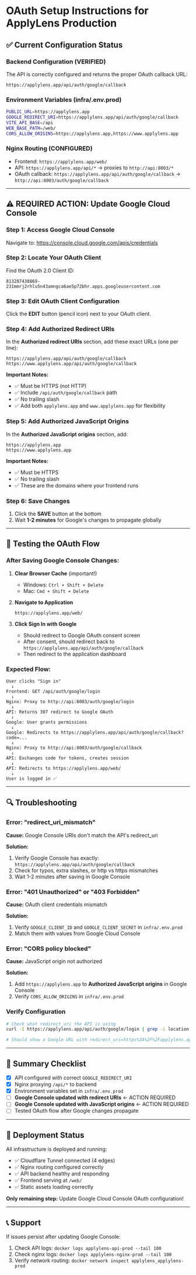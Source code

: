 # OAuth Setup Instructions for ApplyLens Production

## ✅ Current Configuration Status

### Backend Configuration (VERIFIED)
The API is correctly configured and returns the proper OAuth callback URL:
```
https://applylens.app/api/auth/google/callback
```

### Environment Variables (infra/.env.prod)
```bash
PUBLIC_URL=https://applylens.app
GOOGLE_REDIRECT_URI=https://applylens.app/api/auth/google/callback
VITE_API_BASE=/api
WEB_BASE_PATH=/web/
CORS_ALLOW_ORIGINS=https://applylens.app,https://www.applylens.app
```

### Nginx Routing (CONFIGURED)
- Frontend: `https://applylens.app/web/`
- API: `https://applylens.app/api/*` → proxies to `http://api:8003/*`
- OAuth callback: `https://applylens.app/api/auth/google/callback` → `http://api:8003/auth/google/callback`

---

## ⚠️ REQUIRED ACTION: Update Google Cloud Console

### Step 1: Access Google Cloud Console
Navigate to: https://console.cloud.google.com/apis/credentials

### Step 2: Locate Your OAuth Client
Find the OAuth 2.0 Client ID:
```
813287438869-231mmrj2rhlu5n43amngca6ae5p72bhr.apps.googleusercontent.com
```

### Step 3: Edit OAuth Client Configuration
Click the **EDIT** button (pencil icon) next to your OAuth client.

### Step 4: Add Authorized Redirect URIs
In the **Authorized redirect URIs** section, add these exact URLs (one per line):

```
https://applylens.app/api/auth/google/callback
https://www.applylens.app/api/auth/google/callback
```

**Important Notes:**
- ✅ Must be HTTPS (not HTTP)
- ✅ Include `/api/auth/google/callback` path
- ✅ No trailing slash
- ✅ Add both `applylens.app` and `www.applylens.app` for flexibility

### Step 5: Add Authorized JavaScript Origins
In the **Authorized JavaScript origins** section, add:

```
https://applylens.app
https://www.applylens.app
```

**Important Notes:**
- ✅ Must be HTTPS
- ✅ No trailing slash
- ✅ These are the domains where your frontend runs

### Step 6: Save Changes
1. Click the **SAVE** button at the bottom
2. Wait **1-2 minutes** for Google's changes to propagate globally

---

## 🧪 Testing the OAuth Flow

### After Saving Google Console Changes:

1. **Clear Browser Cache** (important!)
   - Windows: `Ctrl + Shift + Delete`
   - Mac: `Cmd + Shift + Delete`

2. **Navigate to Application**
   ```
   https://applylens.app/web/
   ```

3. **Click Sign In with Google**
   - Should redirect to Google OAuth consent screen
   - After consent, should redirect back to `https://applylens.app/api/auth/google/callback`
   - Then redirect to the application dashboard

### Expected Flow:
```
User clicks "Sign in"
  ↓
Frontend: GET /api/auth/google/login
  ↓
Nginx: Proxy to http://api:8003/auth/google/login
  ↓
API: Returns 307 redirect to Google OAuth
  ↓
Google: User grants permissions
  ↓
Google: Redirects to https://applylens.app/api/auth/google/callback?code=...
  ↓
Nginx: Proxy to http://api:8003/auth/google/callback
  ↓
API: Exchanges code for tokens, creates session
  ↓
API: Redirects to https://applylens.app/web/
  ↓
User is logged in ✅
```

---

## 🔍 Troubleshooting

### Error: "redirect_uri_mismatch"
**Cause:** Google Console URIs don't match the API's redirect_uri

**Solution:**
1. Verify Google Console has exactly: `https://applylens.app/api/auth/google/callback`
2. Check for typos, extra slashes, or http vs https mismatches
3. Wait 1-2 minutes after saving in Google Console

### Error: "401 Unauthorized" or "403 Forbidden"
**Cause:** OAuth client credentials mismatch

**Solution:**
1. Verify `GOOGLE_CLIENT_ID` and `GOOGLE_CLIENT_SECRET` in `infra/.env.prod`
2. Match them with values from Google Cloud Console

### Error: "CORS policy blocked"
**Cause:** JavaScript origin not authorized

**Solution:**
1. Add `https://applylens.app` to **Authorized JavaScript origins** in Google Console
2. Verify `CORS_ALLOW_ORIGINS` in `infra/.env.prod`

### Verify Configuration
```bash
# Check what redirect_uri the API is using
curl -I https://applylens.app/api/auth/google/login | grep -i location

# Should show a Google URL with redirect_uri=https%3A%2F%2Fapplylens.app%2Fapi%2Fauth%2Fgoogle%2Fcallback
```

---

## 📝 Summary Checklist

- [x] API configured with correct `GOOGLE_REDIRECT_URI`
- [x] Nginx proxying `/api/*` to backend
- [x] Environment variables set in `infra/.env.prod`
- [ ] **Google Console updated with redirect URIs** ← ACTION REQUIRED
- [ ] **Google Console updated with JavaScript origins** ← ACTION REQUIRED
- [ ] Tested OAuth flow after Google changes propagate

---

## 🚀 Deployment Status

All infrastructure is deployed and running:
- ✅ Cloudflare Tunnel connected (4 edges)
- ✅ Nginx routing configured correctly
- ✅ API backend healthy and responding
- ✅ Frontend serving at `/web/`
- ✅ Static assets loading correctly

**Only remaining step:** Update Google Cloud Console OAuth configuration!

---

## 📞 Support

If issues persist after updating Google Console:
1. Check API logs: `docker logs applylens-api-prod --tail 100`
2. Check nginx logs: `docker logs applylens-nginx-prod --tail 100`
3. Verify network routing: `docker network inspect applylens_applylens-prod`
